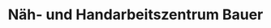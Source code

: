 ---
title: "Näh- und Handarbeitszentrum Bauer"
url: /bad-frankenhausen-kyffhaeuser/naeh-und-handarbeitszentrum-bauer/
shop: Textil
---